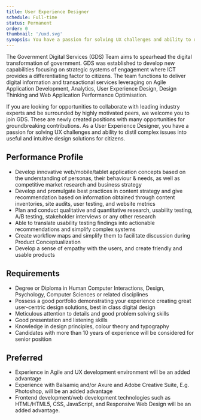 ```yaml
---
title: User Experience Designer
schedule: Full-time
status: Permanent
order: 0
thumbnail: '/uxd.svg'
synopsis: You have a passion for solving UX challenges and ability to distil complex issues into useful and intuitive design solutions for citizens.
---
```


The Government Digital Services (GDS) Team aims to spearhead the digital transformation of government.
GDS was established to develop new capabilities focusing on strategic systems of engagement where ICT provides a differentiating factor to citizens. The team functions to deliver digital information and transactional services leveraging on Agile Application Development, Analytics, User Experience Design, Design Thinking and Web Application Performance Optimisation.

If you are looking for opportunities to collaborate with leading industry experts and be surrounded by highly motivated peers, we welcome you to join GDS. These are newly created positions with many opportunities for groundbreaking contributions.
As a User Experience Designer, you have a passion for solving UX challenges and ability to distil complex issues into useful and intuitive design solutions for citizens.

## Performance Profile

* Develop innovative web/mobile/tablet application concepts based on the understanding of personas, their behaviour & needs, as well as competitive market research and business strategy
* Develop and promulgate best practices in content strategy and give recommendation based on information obtained through content inventories, site audits, user testing, and website metrics
* Plan and conduct qualitative and quantitative research, usability testing, A/B testing, stakeholder interviews or any other research
* Able to translate usability testing findings into actionable recommendations and simplify complex systems
* Create workflow maps and simplify them to facilitate discussion during Product Conceptualization
* Develop a sense of empathy with the users, and create friendly and usable products

## Requirements

* Degree or Diploma in Human Computer Interactions, Design, Psychology, Computer Sciences or related disciplines
* Possess a good portfolio demonstrating your experience creating great user-centric design solutions, best in class digital design
* Meticulous attention to details and good problem solving skills
* Good presentation and listening skills
* Knowledge in design principles, colour theory and typography
* Candidates with more than 10 years of experience will be considered for senior position

## Preferred

* Experience in Agile and UX development environment will be an added advantage
* Experience with Balsamiq and/or Axure and Adobe Creative Suite, E.g. Photoshop, will be an added advantage
* Frontend development/web development technologies such as HTML/HTML5, CSS, JavaScript, and Responsive Web Design will be an added advantage.
